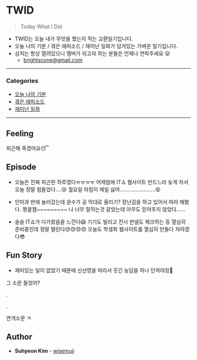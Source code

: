 # TWID

> Today What I Did

- TWID는 오늘 내가 무엇을 했는지 적는 교환일기입니다.
- 오늘 나의 기분 / 겪은 에피소드 / 재미난 일화가 담겨있는 가벼운 일기입니다.
- 삼치는 항상 열려있으니 멤버가 되고자 하는 분들은 언제나 연락주세요 😜
  - brightscone@gmail.com

---

### Categories

* [오늘 나의 기분](#feeling)
* [겪은 에피소드](#episode)
* [재미난 일화](#fun-story)

---

## Feeling

피곤해 죽겠어요😴

## Episode

- 오늘은 진짜 피곤한 하루였다ㅠㅠㅠㅠ 어제밤에 IT쇼 웹사이트 만드느라 늦게 자서 오늘 정말 힘들었다....😢 월요일 아침이 제일 싫어........................😵

- 인미과 반에 놀러갔는데 윤수가 공 막대로 올리기? 장난감을 하고 있어서 따라 해봤다. 짱꿀잼~~~~~~~~~ 나 너무 잘하는것 같았는데 아무도 믿어주지 않았다......

- 슬슬 IT쇼가 다가왔음을 느낀다😱 기기도 빌리고 전시 판넬도 체크하는 등 열심히 준비중인데 정말 떨린다😓😓😓😓 오늘도 학생회 웹사이트를 열심히 만들다 자야겠다😎

## Fun Story

- 재미있는 일이 없었기 때문에 신선영을 따라서 웃긴 농담을 하나 던져야징🙈

그 소문 들었어?

.

.

연개소문 ㅋ

## Author

* **Suhyeon Kim** - [wisemuji](https://github.com/wisemuji)